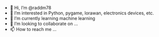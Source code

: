 - 👋 Hi, I’m @raddm78
- 👀 I’m interested in Python, pygame, lorawan, electronics devices, etc.
- 🌱 I’m currently learning machine learning
- 💞️ I’m looking to collaborate on ...
- 📫 How to reach me ...

<!---
raddm78/raddm78 is a ✨ special ✨ repository because its `README.md` (this file) appears on your GitHub profile.
You can click the Preview link to take a look at your changes.
--->
